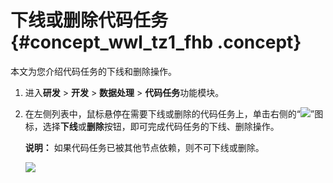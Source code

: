 # 下线或删除代码任务 {#concept_wwl_tz1_fhb .concept}

本文为您介绍代码任务的下线和删除操作。

1.  进入**研发** \> **开发** \> **数据处理** \> **代码任务**功能模块。
2.  在左侧列表中，鼠标悬停在需要下线或删除的代码任务上，单击右侧的“![](http://static-aliyun-doc.oss-cn-hangzhou.aliyuncs.com/assets/img/149433/155599244141498_zh-CN.png)”图标，选择**下线**或**删除**按钮，即可完成代码任务的下线、删除操作。

    **说明：** 如果代码任务已被其他节点依赖，则不可下线或删除。

    ![](http://static-aliyun-doc.oss-cn-hangzhou.aliyuncs.com/assets/img/149549/155599244141524_zh-CN.png)


